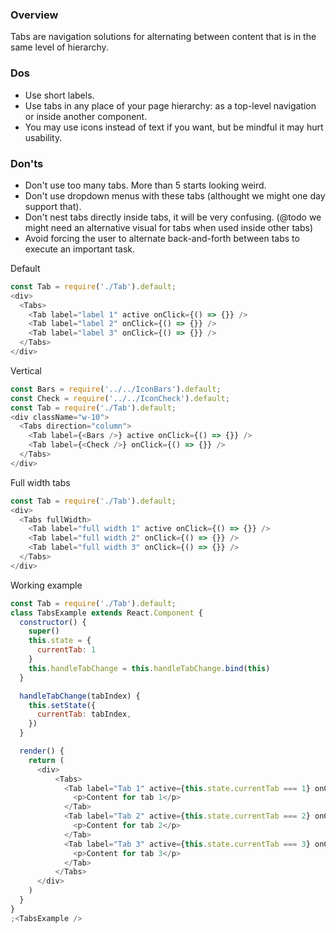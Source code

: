 ### Overview
Tabs are navigation solutions for alternating between content that is in the same level of hierarchy.

### Dos
- Use short labels.
- Use tabs in any place of your page hierarchy: as a top-level navigation or inside another component.
- You may use icons instead of text if you want, but be mindful it may hurt usability.

### Don'ts
- Don't use too many tabs. More than 5 starts looking weird.
- Don't use dropdown menus with these tabs (althought we might one day support that).
- Don't nest tabs directly inside tabs, it will be very confusing. (@todo we might need an alternative visual for tabs when used inside other tabs)
- Avoid forcing the user to alternate back-and-forth between tabs to execute an important task.


Default

```js
const Tab = require('./Tab').default;
<div>
  <Tabs>
    <Tab label="label 1" active onClick={() => {}} />
    <Tab label="label 2" onClick={() => {}} />
    <Tab label="label 3" onClick={() => {}} />
  </Tabs>
</div>
```

Vertical

```js
const Bars = require('../../IconBars').default;
const Check = require('../../IconCheck').default;
const Tab = require('./Tab').default;
<div className="w-10">
  <Tabs direction="column">
    <Tab label={<Bars />} active onClick={() => {}} />
    <Tab label={<Check />} onClick={() => {}} />
  </Tabs>
</div>
```


Full width tabs

```js
const Tab = require('./Tab').default;
<div>
  <Tabs fullWidth>
    <Tab label="full width 1" active onClick={() => {}} />
    <Tab label="full width 2" onClick={() => {}} />
    <Tab label="full width 3" onClick={() => {}} />
  </Tabs>
</div>
```

Working example

```js
const Tab = require('./Tab').default;
class TabsExample extends React.Component {
  constructor() {
    super()
    this.state = {
      currentTab: 1
    }
    this.handleTabChange = this.handleTabChange.bind(this)
  }

  handleTabChange(tabIndex) {
    this.setState({
      currentTab: tabIndex,
    })
  }

  render() {
    return (
      <div>
          <Tabs>
            <Tab label="Tab 1" active={this.state.currentTab === 1} onClick={() => this.handleTabChange(1)}>
              <p>Content for tab 1</p>
            </Tab>
            <Tab label="Tab 2" active={this.state.currentTab === 2} onClick={() => this.handleTabChange(2)}>
              <p>Content for tab 2</p>
            </Tab>
            <Tab label="Tab 3" active={this.state.currentTab === 3} onClick={() => this.handleTabChange(3)}>
              <p>Content for tab 3</p>
            </Tab>
          </Tabs>
      </div>
    )
  }
}
;<TabsExample />
```

